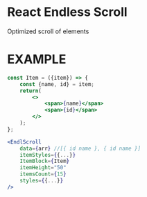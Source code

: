 <h1>React Endless Scroll</h1>

Optimized scroll of elements

# EXAMPLE
```jsx
const Item = ({item}) => {
	const {name, id} = item;
	return(
		<>
			<span>{name}</span>
			<span>{id}</span>
		</>
	);
};
```

```jsx
<EndlScroll
	data={arr} //[{ id name }, { id name }]
	itemStyles={{...}}
	ItemBlock={Item}
	itemHeight="50"
	itemsCount={15}
	styles={{...}}
/>
```
